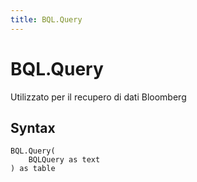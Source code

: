 ```yaml
---
title: BQL.Query
---
```


# BQL.Query


Utilizzato per il recupero di dati Bloomberg


## Syntax

```powerquery
BQL.Query(
    BQLQuery as text
) as table
```



